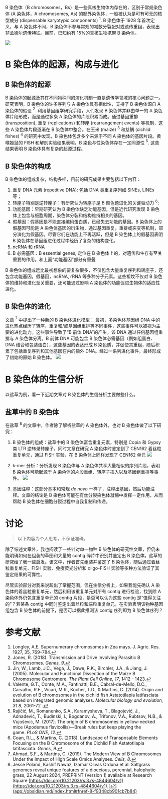 
B 染色体（B chromosomes，Bs）是一些真核生物体内存在的，区别于常规染色体 (A 染色体，A chromosomes, As) 的额外染色体，一般被认为是可有可无的核型成分 (dispensable karyotypic components) $^1$. B 染色体于 1928 年首次定义，与 A 染色体不同，B 染色体不参与常规的减数分裂配对或遗传重组，表现出非孟德尔遗传特征。目前，已知约有 15%的真核生物携带 B 染色体。

![](https://raw.githubusercontent.com/WangZhSi/WangZhSi.github.io/main/_images/B%E6%9F%93%E8%89%B2%E4%BD%93_1.png)

# B 染色体的起源，构成与进化

## B 染色体的起源

B 染色体的起源及其在不同物种间的演化机制一直是遗传学领域的核心问题之一。研究表明，B 染色体的许多序列与 A 染色体具有相似性，支持了 B 染色体源自 A 染色体的假设 $^2$. 利用基因组学研究手段，人们发现 B 染色体并非由单一的 A 染色体片段形成，而是通过多条 A 染色体的片段积累而成。通过基因重排 (transposition), 重复 (replications) 和转座 (rearrangement events) 等机制，这些 A 染色体片段逐渐在 B 染色体中整合。在玉米 (maize) $^3$ 和慈鲷 (cichlid fishes) $^4$ 的研究中发现，B 染色体包含多个来源于不同 A 染色体的基因片段。黄喉姬鼠的 FISH 和解剖实验结果表明，B 染色与性染色体存在一定同源性 $^5$. 这些结果表明 B 染色体具有复杂的起源过程。

## B 染色体的构成

B 染色体的组成复杂，结构多样，目前的研究成果主要包括以下内容：

1. 重复 DNA 元素 (repetitive DNA): 包括 DNA 类重复序列如 SINEs, LINEs 等；
2. 转座子特别是逆转座子：有研究认为转座子是 B 颜色题进化的关键驱动力 $^6$;
3. 功能基因：早期研究认为 B 染色体缺乏功能基因，但是近代研究发现 B 染色体上包含与细胞周期，染色体分裂和结构维持相关的基因。
4. 假基因：假基因是不能直接编码蛋白质，已经失去功能的基因。B 染色体上的假基因可能是 A 染色体基因的衍生物，通过基因重复，重排或突变等机制，部分演化为假基因。尽管它们在功能上不再活跃，但是 B 染色体上的假基因表明 B 染色体在基因组进化过程中经历了复杂的结构变化。
5. ncRNA 和 rRNA
6. B 必需基因：B essential genes, 定位在 B 染色体上的，对遗传和生存有至关重要的作用。和上面“功能基因”部分有重叠

B 染色体的组成远比最初想象的要复杂很多，不仅包含大量重复序列和转座子，还包含功能基因，假基因，ncRNA, rRNA 等多种分子元素。这些祖坟不仅对 B 染色体的维持和进化至关重要，还可能通过影响 A 染色体的功能促进生物体的适应性进化。

## B 染色体的进化

文章 $^7$ 中提出了一种新的 B 染色体进化模型：
最初，多染色体基因组 DNA 中的进化热点经历了转座、重复和/或基因组重排等不同事件，这些事件可以被视为主要的进化动力。这些事件导致了“B 前体 DNA”的产生，该 DNA 通过任何基因组重排与 A 染色体分离。B 前体 DNA 可能包含 B 染色体必需基因（例如组蛋白、DNA 结合和包装蛋白），这些基因的表达形成 B 染色质，并促使其重组，随后积累了包括重复序列和其他基因在内的额外 DNA。经过一系列进化事件，最终形成了初始的原始 B 染色体。
![](https://raw.githubusercontent.com/WangZhSi/WangZhSi.github.io/main/_images/B%E6%9F%93%E8%89%B2%E4%BD%93_2.png)

# B 染色体的生信分析

以盐草为例，看一下近期文章对 B 染色体的生信分析主要做些什么。

## 盐草中的 B 染色体

在盐草 $^8$ 的文章中，作者除了解析盐草的 A 染色体外，也对 B 染色体做了以下研究：

1. B 染色体的组成：盐草中的 B 染色体富含重复元素，特别是 Copia 和 Gypsy 类 LTR 逆转录转座子。同时文章在研究 A 染色体时鉴定到了 CEN162 着丝粒重复单元，通过 FISH 实验，在 B 染色体上同样发现了 CEN162 单元
![](https://raw.githubusercontent.com/WangZhSi/WangZhSi.github.io/main/_images/B%E6%9F%93%E8%89%B2%E4%BD%93_4.png)

2. k-mer 分析：分析发现 B 染色体与 A 染色体共享大量相似的序列片段，表明 B 染色体可能起源于 A 染色体的片段重组、转座子插入以及基因组重排等事件。
![](https://raw.githubusercontent.com/WangZhSi/WangZhSi.github.io/main/_images/B%E6%9F%93%E8%89%B2%E4%BD%93_3.png)

3. 基因注释：这部分基本和常规 *de novo* 一样了，注释出基因，然后功能注释。文章的结论是 B 染色体可能在有丝分裂染色体凝缩中发挥一定作用，从而帮助 B 染色体在细胞分裂过程中自我复制和传递。

# 讨论
> 以下内容为个人思考，不保证准确。

除了综述文章外，我也阅读了一些针对单一物种 B 染色体的研究性文章，但仍未能明确如何在组装的草图和大量的 contig 碎片中识别并鉴定出 B 染色体。盐草的研究给了我一些启发。该文中，作者首先组装并鉴定了 B 染色体，随后通过着丝粒重复单元、FISH 实验、免疫荧光分析和 oligo-FISH 实验等多种方法验证了其鉴定结果的可靠性。

尽管实验部分对我来说超出了掌握范围，但在生信分析上，如果我能先确认 A 染色体的着丝粒重复单元，然后利用该重复单元对所有 contig 进行检验，找到除 A 染色体外仍包含重复单元的 contig 片段，是否可以认为这些 contig 是“值得关注的”？若某条 contig 中同时鉴定出着丝粒和端粒重复单元，在实验表明该物种基因组包含 B 染色体的前提下，是否可以据此推测该 contig 序列即为 B 染色体序列？

# 参考文献

1. Longley, A.E. Supernumerary chromosomes in Zea mays. J. Agric. Res. 1927, 35, 769–784.[↩︎](app://obsidian.md/index.html#fnref-1-f9348cb901cb7b84)
2. Jones, R. (2018). Transmission and Drive Involving Parasitic B Chromosomes. _Genes, 9_.[↩︎](app://obsidian.md/index.html#fnref-2-f9348cb901cb7b84)
3. Jin, W., Lamb, J.C., Vega, J., Dawe, R.K., Birchler, J.A., & Jiang, J. (2005). Molecular and Functional Dissection of the Maize B Chromosome Centromere. _The Plant Cell Online, 17_, 1412 - 1423.[↩︎](app://obsidian.md/index.html#fnref-3-f9348cb901cb7b84)
4. Valente, G.T., Conte, M.A., Fantinatti, B.E., Cabral-de-Mello, D.C., Carvalho, R.F., Vicari, M.R., Kocher, T.D., & Martins, C. (2014). Origin and evolution of B chromosomes in the cichlid fish Astatotilapia latifasciata based on integrated genomic analyses. _Molecular biology and evolution, 31 8_, 2061-72 .[↩︎](app://obsidian.md/index.html#fnref-4-f9348cb901cb7b84)
5. Rajičić, M., Romanenko, S.A., Karamysheva, T., Blagojević, J., Adnađević, T., Budinski, I., Bogdanov, A., Trifonov, V.A., Rubtsov, N.B., & Vujošević, M. (2017). The origin of B chromosomes in yellow-necked mice (Apodemus flavicollis)—Break rules but keep playing the game. _PLoS ONE, 12_.[↩︎](app://obsidian.md/index.html#fnref-5-f9348cb901cb7b84)
6. Coan, R.L., & Martins, C. (2018). Landscape of Transposable Elements Focusing on the B Chromosome of the Cichlid Fish Astatotilapia latifasciata. _Genes, 9_.[↩︎](app://obsidian.md/index.html#fnref-6-f9348cb901cb7b84)
7. Ahmad, S.F., & Martins, C. (2019). The Modern View of B Chromosomes Under the Impact of High Scale Omics Analyses. _Cells, 8_.[↩︎](app://obsidian.md/index.html#fnref-7-f9348cb901cb7b84)
8. Jesse Poland, Kashif Nawaz, Izamar Olivas Orduna et al. Saltgrass genomes reveal unique features of a dioecious, perennial, halophytic grass, 22 August 2024, PREPRINT (Version 1) available at Research Square [https://doi.org/10.21203/rs.3.rs-4844604/v1](https://doi.org/10.21203/rs.3.rs-4844604/v1) [↩︎](app://obsidian.md/index.html#fnref-8-f9348cb901cb7b84)